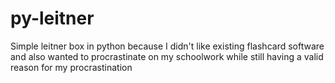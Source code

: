# py-leitner
Simple leitner box in python because I didn't like existing flashcard software and also wanted to procrastinate on my schoolwork while still having a valid reason for my procrastination
